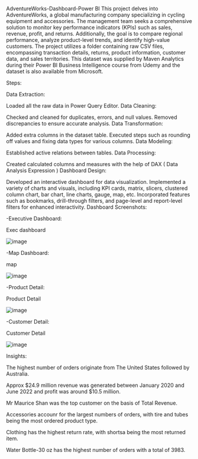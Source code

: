 AdventureWorks-Dashboard-Power BI
This project delves into AdventureWorks, a global manufacturing company specializing in cycling equipment and accessories. The management team seeks a comprehensive solution to monitor key performance indicators (KPIs) such as sales, revenue, profit, and returns. Additionally, the goal is to compare regional performance, analyze product-level trends, and identify high-value customers. The project utilizes a folder containing raw CSV files, encompassing transaction details, returns, product information, customer data, and sales territories. This dataset was supplied by Maven Analytics during their Power BI Business Intelligence course from Udemy and the dataset is also available from Microsoft.

Steps:

Data Extraction:

Loaded all the raw data in Power Query Editor.
Data Cleaning:

Checked and cleaned for duplicates, errors, and null values.
Removed discrepancies to ensure accurate analysis.
Data Transformation:

Added extra columns in the dataset table.
Executed steps such as rounding off values and fixing data types for various columns.
Data Modeling:

Established active relations between tables.
Data Processing:

Created calculated columns and measures with the help of DAX ( Data Analysis Expression )
Dashboard Design:

Developed an interactive dashboard for data visualization.
Implemented a variety of charts and visuals, including KPI cards, matrix, slicers, clustered column chart, bar chart, line charts, gauge, map, etc.
Incorporated features such as bookmarks, drill-through filters, and page-level and report-level filters for enhanced interactivity.
Dashboard Screenshots:

-Executive Dashboard:

Exec dashboard

![image](https://github.com/roy2424/Adventure-Works/assets/49911192/a05e38e7-a66c-472e-9ebc-404b082fc5dd)


-Map Dashboard:

map

![image](https://github.com/roy2424/Adventure-Works/assets/49911192/f170cfa0-4ef4-4eb6-8c11-af20a5a75166)

-Product Detail:

Product Detail

![image](https://github.com/roy2424/Adventure-Works/assets/49911192/5ce4ff8a-17a1-4214-889f-93ad5c8733b3)


-Customer Detail:

Customer Detail

![image](https://github.com/roy2424/Adventure-Works/assets/49911192/1226b05b-3750-4e45-bb9d-ac8c69a19afa)


Insights:

The highest number of orders originate from The United States followed by Australia.

Approx $24.9 million revenue was generated between January 2020 and June 2022 and profit was around $10.5 million.

Mr Maurice Shan was the top customer on the basis of Total Revenue.

Accessories accounr for the largest numbers of orders, with tire and tubes being the most ordered product type.

Clothing has the highest return rate, with shortsa being the most returned item.

Water Bottle-30 oz has the highest number of orders with a total of 3983.
